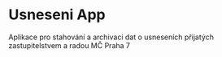 Usneseni App
===========

Aplikace pro stahování a archivaci dat o usneseních přijatých zastupitelstvem a radou MČ Praha 7
